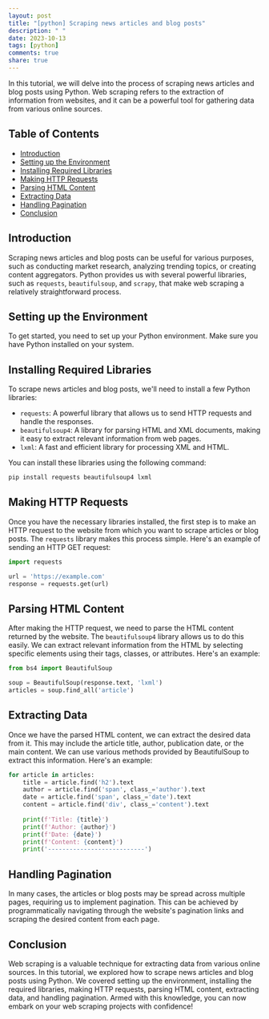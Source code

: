 ```yaml
---
layout: post
title: "[python] Scraping news articles and blog posts"
description: " "
date: 2023-10-13
tags: [python]
comments: true
share: true
---
```


In this tutorial, we will delve into the process of scraping news articles and blog posts using Python. Web scraping refers to the extraction of information from websites, and it can be a powerful tool for gathering data from various online sources.

## Table of Contents
- [Introduction](#introduction)
- [Setting up the Environment](#setting-up-the-environment)
- [Installing Required Libraries](#installing-required-libraries)
- [Making HTTP Requests](#making-http-requests)
- [Parsing HTML Content](#parsing-html-content)
- [Extracting Data](#extracting-data)
- [Handling Pagination](#handling-pagination)
- [Conclusion](#conclusion)

## Introduction

Scraping news articles and blog posts can be useful for various purposes, such as conducting market research, analyzing trending topics, or creating content aggregators. Python provides us with several powerful libraries, such as `requests`, `beautifulsoup`, and `scrapy`, that make web scraping a relatively straightforward process.

## Setting up the Environment

To get started, you need to set up your Python environment. Make sure you have Python installed on your system.

## Installing Required Libraries

To scrape news articles and blog posts, we'll need to install a few Python libraries:
- `requests`: A powerful library that allows us to send HTTP requests and handle the responses.
- `beautifulsoup4`: A library for parsing HTML and XML documents, making it easy to extract relevant information from web pages.
- `lxml`: A fast and efficient library for processing XML and HTML.

You can install these libraries using the following command:

```python
pip install requests beautifulsoup4 lxml
```

## Making HTTP Requests

Once you have the necessary libraries installed, the first step is to make an HTTP request to the website from which you want to scrape articles or blog posts. The `requests` library makes this process simple. Here's an example of sending an HTTP GET request:

```python
import requests

url = 'https://example.com'
response = requests.get(url)
```

## Parsing HTML Content

After making the HTTP request, we need to parse the HTML content returned by the website. The `beautifulsoup4` library allows us to do this easily. We can extract relevant information from the HTML by selecting specific elements using their tags, classes, or attributes. Here's an example:

```python
from bs4 import BeautifulSoup

soup = BeautifulSoup(response.text, 'lxml')
articles = soup.find_all('article')
```

## Extracting Data

Once we have the parsed HTML content, we can extract the desired data from it. This may include the article title, author, publication date, or the main content. We can use various methods provided by BeautifulSoup to extract this information. Here's an example:

```python
for article in articles:
    title = article.find('h2').text
    author = article.find('span', class_='author').text
    date = article.find('span', class_='date').text
    content = article.find('div', class_='content').text
    
    print(f'Title: {title}')
    print(f'Author: {author}')
    print(f'Date: {date}')
    print(f'Content: {content}')
    print('---------------------------')
```

## Handling Pagination

In many cases, the articles or blog posts may be spread across multiple pages, requiring us to implement pagination. This can be achieved by programmatically navigating through the website's pagination links and scraping the desired content from each page.

## Conclusion

Web scraping is a valuable technique for extracting data from various online sources. In this tutorial, we explored how to scrape news articles and blog posts using Python. We covered setting up the environment, installing the required libraries, making HTTP requests, parsing HTML content, extracting data, and handling pagination. Armed with this knowledge, you can now embark on your web scraping projects with confidence!